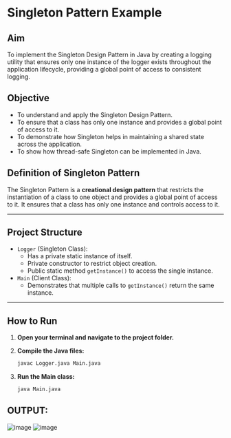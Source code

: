 # Singleton Pattern Example

## Aim
To implement the Singleton Design Pattern in Java by creating a logging utility that ensures only one instance of the logger exists throughout the application lifecycle, providing a global point of access to consistent logging.

## Objective
- To understand and apply the Singleton Design Pattern.
- To ensure that a class has only one instance and provides a global point of access to it.
- To demonstrate how Singleton helps in maintaining a shared state across the application.
- To show how thread-safe Singleton can be implemented in Java.

## Definition of Singleton Pattern
The Singleton Pattern is a **creational design pattern** that restricts the instantiation of a class to one object and provides a global point of access to it. It ensures that a class has only one instance and controls access to it.

---

## Project Structure
- `Logger` (Singleton Class): 
  - Has a private static instance of itself.
  - Private constructor to restrict object creation.
  - Public static method `getInstance()` to access the single instance.
- `Main` (Client Class): 
  - Demonstrates that multiple calls to `getInstance()` return the same instance.

---

## How to Run

1. **Open your terminal and navigate to the project folder.**

2. **Compile the Java files:**
   ```bash
   javac Logger.java Main.java
3. **Run the Main class:**
   ```bash
   java Main.java

## OUTPUT:

![image](https://github.com/user-attachments/assets/288e68a6-174f-4829-a415-d2f5fe6e3da2)
![image](https://github.com/user-attachments/assets/0c945975-1139-441c-8ebf-bc87f41e53a3)


